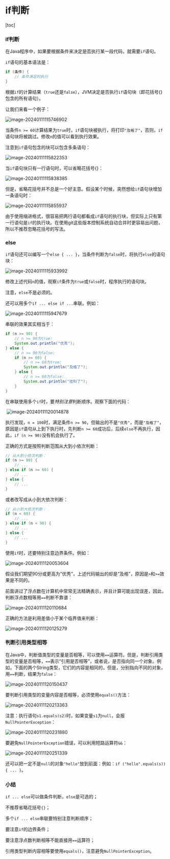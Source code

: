 # if判断

[toc]

### if判断

在Java程序中，如果要根据条件来决定是否执行某一段代码，就需要`if`语句。

`if`语句的基本语法是：

```java
if (条件) {
    // 条件满足时执行
}
```

根据`if`的计算结果（`true`还是`false`），JVM决定是否执行`if`语句块（即花括号{}包含的所有语句）。

让我们来看一个例子：

![image-20240111115746902](2_if判断图片/image-20240111115746902.png)

当条件`n >= 60`计算结果为`true`时，`if`语句块被执行，将打印`"及格了"`，否则，`if`语句块将被跳过。修改`n`的值可以看到执行效果。

注意到`if`语句包含的块可以包含多条语句：

![image-20240111115822353](2_if判断图片/image-20240111115822353.png)

当`if`语句块只有一行语句时，可以省略花括号{}：

![image-20240111115838385](2_if判断图片/image-20240111115838385.png)

但是，省略花括号并不总是一个好主意。假设某个时候，突然想给`if`语句块增加一条语句时：

![image-20240111115855937](2_if判断图片/image-20240111115855937.png)

由于使用缩进格式，很容易把两行语句都看成`if`语句的执行块，但实际上只有第一行语句是`if`的执行块。在使用git这些版本控制系统自动合并时更容易出问题，所以不推荐忽略花括号的写法。

### else

`if`语句还可以编写一个`else { ... }`，当条件判断为`false`时，将执行`else`的语句块：

![image-20240111115933992](2_if判断图片/image-20240111115933992.png)

修改上述代码`n`的值，观察`if`条件为`true`或`false`时，程序执行的语句块。

注意，`else`不是必须的。

还可以用多个`if ... else if ...`串联。例如：

![image-20240111115947679](2_if判断图片/image-20240111115947679.png)

串联的效果其实相当于：

```java
if (n >= 90) {
    // n >= 90为true:
    System.out.println("优秀");
} else {
    // n >= 90为false:
    if (n >= 60) {
        // n >= 60为true:
        System.out.println("及格了");
    } else {
        // n >= 60为false:
        System.out.println("挂科了");
    }
}
```

在串联使用多个`if`时，要*特别注意*判断顺序。观察下面的代码：

​	![image-20240111120014878](2_if判断图片/image-20240111120014878.png)

执行发现，`n = 100`时，满足条件`n >= 90`，但输出的不是`"优秀"`，而是`"及格了"`，原因是`if`语句从上到下执行时，先判断`n >= 60`成功后，后续`else`不再执行，因此，`if (n >= 90)`没有机会执行了。

正确的方式是按照判断范围从大到小依次判断：

```java
// 从大到小依次判断：
if (n >= 90) {
    // ...
} else if (n >= 60) {
    // ...
} else {
    // ...
}
```

或者改写成从小到大依次判断：

```java
// 从小到大依次判断：
if (n < 60) {
    // ...
} else if (n < 90) {
    // ...
} else {
    // ...
}
```

使用`if`时，还要特别注意边界条件。例如：

![image-20240111120053604](2_if判断图片/image-20240111120053604.png)

假设我们期望90分或更高为“优秀”，上述代码输出的却是“及格”，原因是`>`和`>=`效果是不同的。

前面讲过了浮点数在计算机中常常无法精确表示，并且计算可能出现误差，因此，判断浮点数相等用`==`判断不靠谱：

![image-20240111120110684](2_if判断图片/image-20240111120110684.png)

正确的方法是利用差值小于某个临界值来判断：

![image-20240111120125279](2_if判断图片/image-20240111120125279.png)

### 判断引用类型相等

在Java中，判断值类型的变量是否相等，可以使用`==`运算符。但是，判断引用类型的变量是否相等，`==`表示“引用是否相等”，或者说，是否指向同一个对象。例如，下面的两个String类型，它们的内容是相同的，但是，分别指向不同的对象，用`==`判断，结果为`false`：

![image-20240111120150437](2_if判断图片/image-20240111120150437.png)

要判断引用类型的变量内容是否相等，必须使用`equals()`方法：

![image-20240111120213363](2_if判断图片/image-20240111120213363.png)

注意：执行语句`s1.equals(s2)`时，如果变量`s1`为`null`，会报`NullPointerException`：

![image-20240111120231880](2_if判断图片/image-20240111120231880.png)

要避免`NullPointerException`错误，可以利用短路运算符`&&`：

![image-20240111120251339](2_if判断图片/image-20240111120251339.png)

还可以把一定不是`null`的对象`"hello"`放到前面：例如：`if ("hello".equals(s)) { ... }`。

### 小结

`if ... else`可以做条件判断，`else`是可选的；

不推荐省略花括号`{}`；

多个`if ... else`串联要特别注意判断顺序；

要注意`if`的边界条件；

要注意浮点数判断相等不能直接用`==`运算符；

引用类型判断内容相等要使用`equals()`，注意避免`NullPointerException`。
